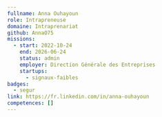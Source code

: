```yaml
---
fullname: Anna Ouhayoun
role: Intrapreneuse
domaine: Intraprenariat
github: AnnaO75
missions:
  - start: 2022-10-24
    end: 2026-06-24
    status: admin
    employer: Direction Générale des Entreprises
    startups:
      - signaux-faibles
badges:
  - segur
link: https://fr.linkedin.com/in/anna-ouhayoun
competences: []
---
```

